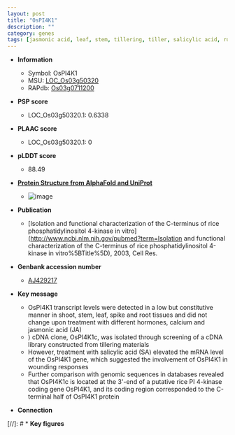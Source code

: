 ```yaml
---
layout: post
title: "OsPI4K1"
description: ""
category: genes
tags: [jasmonic acid, leaf, stem, tillering, tiller, salicylic acid, root, jasmonic,  pi , shoot]
---
```


* **Information**  
    + Symbol: OsPI4K1  
    + MSU: [LOC_Os03g50320](http://rice.plantbiology.msu.edu/cgi-bin/ORF_infopage.cgi?orf=LOC_Os03g50320)  
    + RAPdb: [Os03g0711200](http://rapdb.dna.affrc.go.jp/viewer/gbrowse_details/irgsp1?name=Os03g0711200)  

* **PSP score**  
    + LOC_Os03g50320.1: 0.6338 

* **PLAAC score**  
    + LOC_Os03g50320.1: 0 

* **pLDDT score**
    + 88.49

* **[Protein Structure from AlphaFold and UniProt](https://www.uniprot.org/uniprotkb/Q10E17/entry#structure)**
    + ![image](https://ricepsp.github.io/images/Q1/AF-Q10E17-F1.png)

* **Publication**  
    + [Isolation and functional characterization of the C-terminus of rice phosphatidylinositol 4-kinase in vitro](http://www.ncbi.nlm.nih.gov/pubmed?term=Isolation and functional characterization of the C-terminus of rice phosphatidylinositol 4-kinase in vitro%5BTitle%5D), 2003, Cell Res.

* **Genbank accession number**  
    + [AJ429217](http://www.ncbi.nlm.nih.gov/nuccore/AJ429217)

* **Key message**  
    + OsPI4K1 transcript levels were detected in a low but constitutive manner in shoot, stem, leaf, spike and root tissues and did not change upon treatment with different hormones, calcium and jasmonic acid (JA)
    + ) cDNA clone, OsPI4K1c, was isolated through screening of a cDNA library constructed from tillering materials
    + However, treatment with salicylic acid (SA) elevated the mRNA level of the OsPI4K1 gene, which suggested the involvement of OsPI4K1 in wounding responses
    + Further comparison with genomic sequences in databases revealed that OsPI4K1c is located at the 3'-end of a putative rice PI 4-kinase coding gene OsPI4K1, and its coding region corresponded to the C-terminal half of OsPI4K1 protein

* **Connection**  

[//]: # * **Key figures**  



